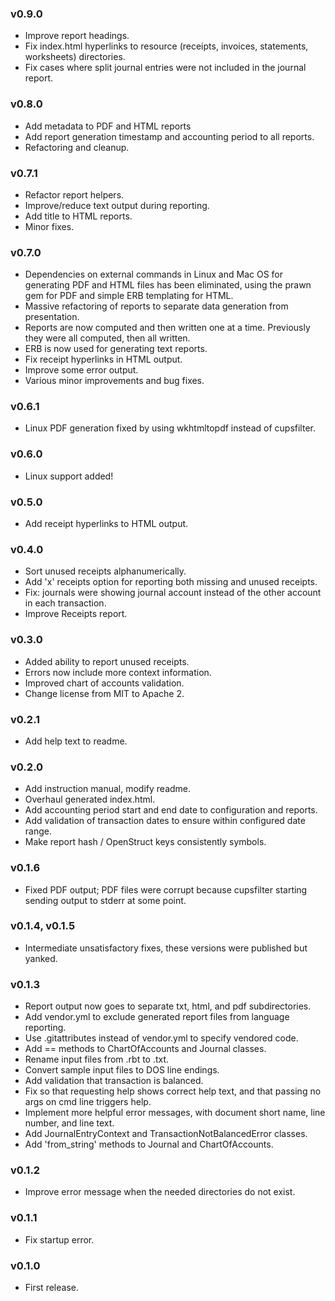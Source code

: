### v0.9.0

* Improve report headings.
* Fix index.html hyperlinks to resource (receipts, invoices, statements, worksheets) directories.
* Fix cases where split journal entries were not included in the journal report.


### v0.8.0

* Add metadata to PDF and HTML reports
* Add report generation timestamp and accounting period to all reports.
* Refactoring and cleanup.


### v0.7.1

* Refactor report helpers. 
* Improve/reduce text output during reporting.
* Add title to HTML reports.
* Minor fixes.


### v0.7.0

* Dependencies on external commands in Linux and Mac OS for generating PDF and HTML files has been eliminated,
using the prawn gem for PDF and simple ERB templating for HTML.
* Massive refactoring of reports to separate data generation from presentation.
* Reports are now computed and then written one at a time. Previously they were all computed, then all written.
* ERB is now used for generating text reports.
* Fix receipt hyperlinks in HTML output.
* Improve some error output.
* Various minor improvements and bug fixes.


### v0.6.1

* Linux PDF generation fixed by using wkhtmltopdf instead of cupsfilter.

### v0.6.0

* Linux support added!

### v0.5.0

* Add receipt hyperlinks to HTML output.


### v0.4.0

* Sort unused receipts alphanumerically.
* Add 'x' receipts option for reporting both missing and unused receipts.
* Fix: journals were showing journal account instead of the other account in each transaction.
* Improve Receipts report.


### v0.3.0

* Added ability to report unused receipts.
* Errors now include more context information.
* Improved chart of accounts validation.
* Change license from MIT to Apache 2.


### v0.2.1

* Add help text to readme.


### v0.2.0

* Add instruction manual, modify readme.
* Overhaul generated index.html.
* Add accounting period start and end date to configuration and reports.
* Add validation of transaction dates to ensure within configured date range.
* Make report hash / OpenStruct keys consistently symbols.

### v0.1.6

* Fixed PDF output; PDF files were corrupt because cupsfilter starting sending
output to stderr at some point.


### v0.1.4, v0.1.5

* Intermediate unsatisfactory fixes, these versions were published but yanked. 


### v0.1.3

* Report output now goes to separate txt, html, and pdf subdirectories.
* Add vendor.yml to exclude generated report files from language reporting.
* Use .gitattributes instead of vendor.yml to specify vendored code.
* Add == methods to ChartOfAccounts and Journal classes.
* Rename input files from .rbt to .txt.
* Convert sample input files to DOS line endings.
* Add validation that transaction is balanced.
* Fix so that requesting help shows correct help text, and that passing no args on cmd line triggers help.
* Implement more helpful error messages, with document short name, line number, and line text.
* Add JournalEntryContext and TransactionNotBalancedError classes.
* Add 'from_string' methods to Journal and ChartOfAccounts.


### v0.1.2

* Improve error message when the needed directories do not exist. 


### v0.1.1

* Fix startup error.


### v0.1.0

* First release.

